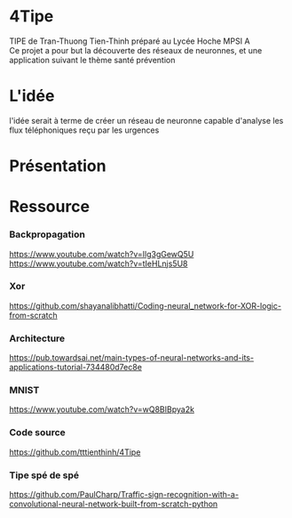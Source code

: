 # 4Tipe
TIPE de Tran-Thuong Tien-Thinh préparé au Lycée Hoche MPSI A  
Ce projet a pour but la découverte des réseaux de neuronnes, et une application suivant le thème santé prévention  

# L'idée
l'idée serait à terme de créer un réseau de neuronne capable d'analyse les flux téléphoniques reçu par les urgences  

# Présentation


# Ressource
### Backpropagation
https://www.youtube.com/watch?v=Ilg3gGewQ5U  
https://www.youtube.com/watch?v=tIeHLnjs5U8  
### Xor
https://github.com/shayanalibhatti/Coding-neural_network-for-XOR-logic-from-scratch  
### Architecture
https://pub.towardsai.net/main-types-of-neural-networks-and-its-applications-tutorial-734480d7ec8e  
### MNIST  
https://www.youtube.com/watch?v=wQ8BIBpya2k
### Code source
https://github.com/tttienthinh/4Tipe  
### Tipe spé de spé
https://github.com/PaulCharp/Traffic-sign-recognition-with-a-convolutional-neural-network-built-from-scratch-python